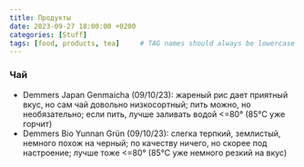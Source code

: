 ```yaml
---
title: Продукты
date: 2023-09-27 18:00:00 +0200
categories: [Stuff]
tags: [food, products, tea]     # TAG names should always be lowercase
---
```


### Чай

- Demmers Japan Genmaicha (09/10/23): жареный рис дает приятный вкус, но сам чай довольно низкосортный; пить можно, но необязательно; если пить, лучше заливать водой <=80° (85°C уже горчит)
- Demmers Bio Yunnan Grün (09/10/23): слегка терпкий, землистый, немного похож на черный; по качеству ничего, но скорее под настроение; лучше тоже <=80° (85°C уже немного резкий на вкус)
